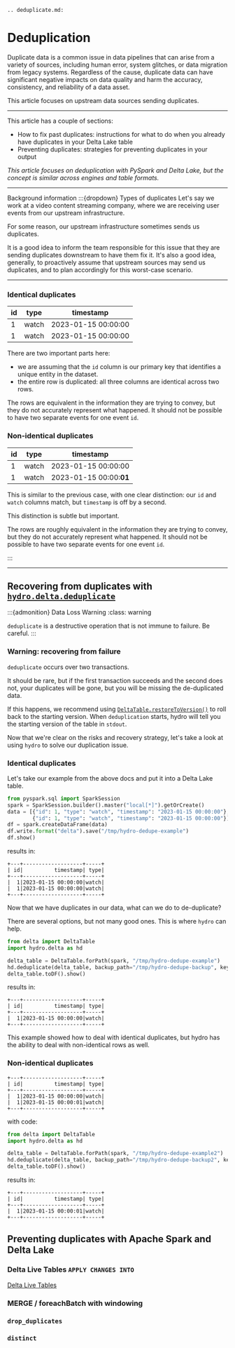 ```{eval-rst}
.. deduplicate.md:
```
# Deduplication

Duplicate data is a common issue in data pipelines that can arise from a variety of sources, including human error, system glitches, or data migration from legacy systems.
Regardless of the cause, duplicate data can have significant negative impacts on data quality and harm the accuracy, consistency, and reliability of a data asset.

This article focuses on upstream data sources sending duplicates.

---

This article has a couple of sections:
- How to fix past duplicates: instructions for what to do when you already have duplicates in your Delta Lake table
- Preventing duplicates: strategies for preventing duplicates in your output

_This article focuses on deduplication with PySpark and Delta Lake, but the concept is similar across engines and table formats._

---
Background information
:::{dropdown} Types of duplicates
Let's say we work at a video content streaming company, where we are receiving user events from our upstream infrastructure.

For some reason, our upstream infrastructure sometimes sends us duplicates.

It is a good idea to inform the team responsible for this issue that they are sending duplicates downstream to have them fix it. It's also a good idea, generally, to proactively assume that upstream sources may send us duplicates, and to plan accordingly for this worst-case scenario.

---

### Identical duplicates

| id  | type  | timestamp           |
|-----|-------|---------------------|
| 1   | watch | 2023-01-15 00:00:00 |
| 1   | watch | 2023-01-15 00:00:00 |

There are two important parts here:
- we are assuming that the `id` column is our primary key that identifies a unique entity in the dataset.
- the entire row is duplicated: all three columns are identical across two rows.

The rows are equivalent in the information they are trying to convey, but they do not accurately represent what happened. It should not be possible to have two separate events for one event `id`.


### Non-identical duplicates

| id  | type  | timestamp               |
|-----|-------|-------------------------|
| 1   | watch | 2023-01-15 00:00:00     |
| 1   | watch | 2023-01-15 00:00:**01** |

This is similar to the previous case, with one clear distinction: our `id` and `watch` columns match, but `timestamp`  is off by a second.

This distinction is subtle but important.

The rows are roughly equivalent in the information they are trying to convey, but they do not accurately represent what happened. It should not be possible to have two separate events for one event `id`.

:::

---

## Recovering from duplicates with [`hydro.delta.deduplicate`](hydro.delta.deduplicate)
:::{admonition} Data Loss Warning
:class: warning

`deduplicate` is a destructive operation that is not immune to failure. Be careful.
:::

### Warning: recovering from failure

`deduplicate` occurs over two transactions.

It should be rare, but if the first transaction succeeds and the second does not, your duplicates will be gone, but you will be missing the de-duplicated data.

If this happens, we recommend using [`DeltaTable.restoreToVersion()`](https://docs.delta.io/latest/api/python/index.html#delta.tables.DeltaTable.restoreToVersion) to roll back to the starting version. When `deduplication` starts, hydro will tell you the starting version of the table in `stdout`.

Now that we're clear on the risks and recovery strategy, let's take a look at using `hydro` to solve our duplication issue.

### Identical duplicates
Let's take our example from the above docs and put it into a Delta Lake table.

```python
from pyspark.sql import SparkSession
spark = SparkSession.builder().master("local[*]").getOrCreate()
data = [{"id": 1, "type": "watch", "timestamp": "2023-01-15 00:00:00"},
        {"id": 1, "type": "watch", "timestamp": "2023-01-15 00:00:00"}]
df = spark.createDataFrame(data)
df.write.format("delta").save("/tmp/hydro-dedupe-example")
df.show()
```

results in:

```
+---+-------------------+-----+
| id|          timestamp| type|
+---+-------------------+-----+
|  1|2023-01-15 00:00:00|watch|
|  1|2023-01-15 00:00:00|watch|
+---+-------------------+-----+
```

Now that we have duplicates in our data, what can we do to de-duplicate?

There are several options, but not many good ones. This is where `hydro` can help.

```python
from delta import DeltaTable
import hydro.delta as hd

delta_table = DeltaTable.forPath(spark, "/tmp/hydro-dedupe-example")
hd.deduplicate(delta_table, backup_path="/tmp/hydro-dedupe-backup", keys=["id"])
delta_table.toDF().show()
```
results in:

```
+---+-------------------+-----+
| id|          timestamp| type|
+---+-------------------+-----+
|  1|2023-01-15 00:00:00|watch|
+---+-------------------+-----+
```

This example showed how to deal with identical duplicates, but hydro has the ability to deal with non-identical rows as well.

### Non-identical duplicates


```
+---+-------------------+-----+
| id|          timestamp| type|
+---+-------------------+-----+
|  1|2023-01-15 00:00:00|watch|
|  1|2023-01-15 00:00:01|watch|
+---+-------------------+-----+
```
with code:
```python
from delta import DeltaTable
import hydro.delta as hd

delta_table = DeltaTable.forPath(spark, "/tmp/hydro-dedupe-example2")
hd.deduplicate(delta_table, backup_path="/tmp/hydro-dedupe-backup2", keys=["id"], tiebreaking_columns=["timestamp"])
delta_table.toDF().show()
```

results in:

```
+---+-------------------+-----+
| id|          timestamp| type|
+---+-------------------+-----+
|  1|2023-01-15 00:00:01|watch|
+---+-------------------+-----+
```



## Preventing duplicates with Apache Spark and Delta Lake

### Delta Live Tables `APPLY CHANGES INTO`

[Delta Live Tables](https://docs.databricks.com/workflows/delta-live-tables/delta-live-tables-cdc.html#change-data-capture-with-delta-live-tables)

### MERGE / foreachBatch with windowing
### `drop_duplicates`
### `distinct`
